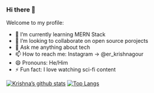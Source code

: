 ### Hi there 👋


<!--**Krishna-Gour/Krishna-Gour** is a ✨ _special_ ✨ repository because its `README.md` (this file) appears on your GitHub profile -->

Welcome to my profile:


- 🌱 I’m currently learning MERN Stack
- 👯 I’m looking to collaborate on open source porojects
- 💬 Ask me anything about tech
- 📫 How to reach me: Instagram -> @er_krishnagour
- 😄 Pronouns: He/Him
- ⚡ Fun fact: I love watching sci-fi content


[![Krishna’s github stats](https://github-readme-stats.vercel.app/api?username=Krishna-Gour)](https://github.com/Krishna-Gour)
[![Top Langs](https://github-readme-stats.vercel.app/api/top-langs/?username=Krishna-Gour&layout=compact)](https://github.com/Krishna-Gour)
